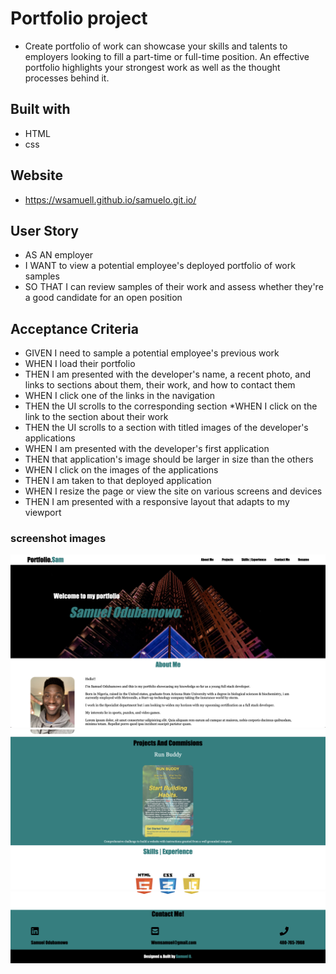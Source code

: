 # Portfolio project

* Create portfolio of work can showcase your skills and talents to employers looking to fill a part-time or full-time position. An effective portfolio highlights your strongest work as well as the thought processes behind it.

## Built with 

* HTML
* css

## Website
* https://wsamuell.github.io/samuelo.git.io/
## User Story
* AS AN employer
* I WANT to view a potential employee's deployed portfolio of work samples
* SO THAT I can review samples of their work and assess whether they're a good candidate for an open position

## Acceptance Criteria
* GIVEN I need to sample a potential employee's previous work
* WHEN I load their portfolio
* THEN I am presented with the developer's name, a recent photo, and links to sections about them, their work, and how to contact them
* WHEN I click one of the links in the navigation
* THEN the UI scrolls to the corresponding section
*WHEN I click on the link to the section about their work
* THEN the UI scrolls to a section with titled images of the developer's applications
* WHEN I am presented with the developer's first application
* THEN that application's image should be larger in size than the others
* WHEN I click on the images of the applications
* THEN I am taken to that deployed application
* WHEN I resize the page or view the site on various screens and devices
* THEN I am presented with a responsive layout that adapts to my viewport

### screenshot images
![Screenshot](./assets/images/sc-1.png)
![Screenshot](./assets/images/sc-2.png)
![Screenshot](./assets/images/sc-3.png)
